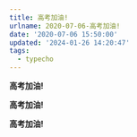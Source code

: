 ```yaml
---
title: 高考加油!
urlname: 2020-07-06-高考加油!
date: '2020-07-06 15:50:00'
updated: '2024-01-26 14:20:47'
tags:
  - typecho
---
```

**高考加油!**

**高考加油!**

**高考加油!**
